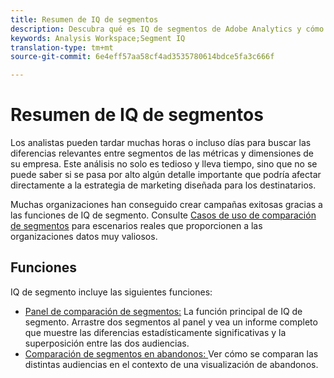 ```yaml
---
title: Resumen de IQ de segmentos
description: Descubra qué es IQ de segmentos de Adobe Analytics y cómo puede ayudar a su organización.
keywords: Analysis Workspace;Segment IQ
translation-type: tm+mt
source-git-commit: 6e4eff57aa58cf4ad3535780614bdce5fa3c666f

---
```



# Resumen de IQ de segmentos

Los analistas pueden tardar muchas horas o incluso días para buscar las diferencias relevantes entre segmentos de las métricas y dimensiones de su empresa. Este análisis no solo es tedioso y lleva tiempo, sino que no se puede saber si se pasa por alto algún detalle importante que podría afectar directamente a la estrategia de marketing diseñada para los destinatarios.

Muchas organizaciones han conseguido crear campañas exitosas gracias a las funciones de IQ de segmento. Consulte [Casos de uso de comparación de segmentos](c-panels/c-segment-comparison/segment-compare-use-cases.md) para escenarios reales que proporcionen a las organizaciones datos muy valiosos.

## Funciones

IQ de segmento incluye las siguientes funciones:

* [Panel de comparación de segmentos:](c-panels/c-segment-comparison/segment-comparison.md) La función principal de IQ de segmento. Arrastre dos segmentos al panel y vea un informe completo que muestre las diferencias estadísticamente significativas y la superposición entre las dos audiencias.
* [Comparación de segmentos en abandonos: ](visualizations/fallout/compare-segments-fallout.md)Ver cómo se comparan las distintas audiencias en el contexto de una visualización de abandonos.
